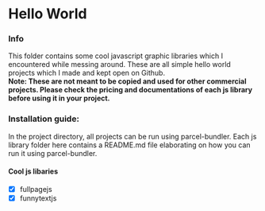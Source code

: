 # Hello World

### Info
This folder contains some cool javascript graphic libraries which I encountered while messing around. These are all simple hello world projects which I made and kept open on Github.
<br>
<b>Note: These are not meant to be copied and used for other commercial projects. Please check the pricing and documentations of each js library before using it in your project.</b>

### Installation guide:
In the project directory, all projects can be run using parcel-bundler. Each js library folder here contains a README.md file elaborating on how you can run it using parcel-bundler.

#### Cool js libaries
- [x] fullpagejs
- [x] funnytextjs